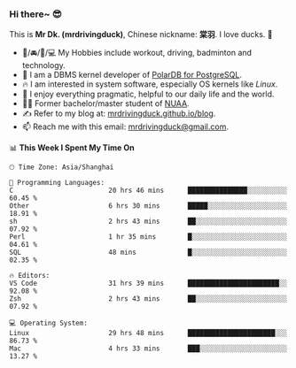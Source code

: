 ### Hi there~ 😎

This is **Mr Dk. (mrdrivingduck)**, Chinese nickname: **棠羽**. I love ducks. 🦆

- 💪/🚘/🏸/💻 My Hobbies include workout, driving, badminton and technology.
- 🍊 I am a DBMS kernel developer of [PolarDB for PostgreSQL](https://github.com/ApsaraDB/PolarDB-for-PostgreSQL).
- 🔥 I am interested in system software, especially OS kernels like *Linux*.
- 🔧 I enjoy everything pragmatic, helpful to our daily life and the world.
- 👨‍🎓 Former bachelor/master student of [NUAA](https://en.wikipedia.org/wiki/Nanjing_University_of_Aeronautics_and_Astronautics).
- ✍ Refer to my blog at: [mrdrivingduck.github.io/blog](https://mrdrivingduck.github.io/blog/).
- 📫 Reach me with this email: [mrdrivingduck@gmail.com](mailto:mrdrivingduck@gmail.com).

<!--START_SECTION:waka-->
📊 **This Week I Spent My Time On** 

```text
🕑︎ Time Zone: Asia/Shanghai

💬 Programming Languages: 
C                        20 hrs 46 mins      ███████████████░░░░░░░░░░   60.45 % 
Other                    6 hrs 30 mins       █████░░░░░░░░░░░░░░░░░░░░   18.91 % 
sh                       2 hrs 43 mins       ██░░░░░░░░░░░░░░░░░░░░░░░   07.92 % 
Perl                     1 hr 35 mins        █░░░░░░░░░░░░░░░░░░░░░░░░   04.61 % 
SQL                      48 mins             █░░░░░░░░░░░░░░░░░░░░░░░░   02.35 % 

🔥 Editors: 
VS Code                  31 hrs 39 mins      ███████████████████████░░   92.08 % 
Zsh                      2 hrs 43 mins       ██░░░░░░░░░░░░░░░░░░░░░░░   07.92 % 

💻 Operating System: 
Linux                    29 hrs 48 mins      ██████████████████████░░░   86.73 % 
Mac                      4 hrs 33 mins       ███░░░░░░░░░░░░░░░░░░░░░░   13.27 % 
```


<!--END_SECTION:waka-->

<!-- ![Mr Dk.'s GitHub Stats](https://github-readme-stats.vercel.app/api?username=mrdrivingduck&count_private&show_icons=true&theme=buefy) -->

<!-- ![Most Used Languages](https://github-readme-stats.vercel.app/api/top-langs/?username=mrdrivingduck&exclude_repo=mips32-CPU,snort-tcp-socket&theme=buefy&layout=compact&langs_count=10) -->


<!--
**mrdrivingduck/mrdrivingduck** is a ✨ _special_ ✨ repository because its `README.md` (this file) appears on your GitHub profile.

Here are some ideas to get you started:

- 🔭 I’m currently working on ...
- 🌱 I’m currently learning ...
- 👯 I’m looking to collaborate on ...
- 🤔 I’m looking for help with ...
- 💬 Ask me about ...
- 📫 How to reach me: ...
- 😄 Pronouns: ...
- ⚡ Fun fact: ...
-->
